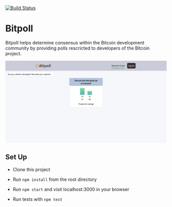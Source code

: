 [![Build Status](https://travis-ci.org/hmmChase/bitpoll.svg?branch=master)](https://travis-ci.org/hmmChase/bitpoll)

# Bitpoll

Bitpoll helps determine consensus within the Bitcoin development community by providing polls rescricted to developers of the Bitcoin project.

![Project Screenshot](./assets/Bitpoll-final-1.png)

## Set Up

- Clone this project

- Run `npm install` from the root directory

- Run `npm start` and visit localhost:3000 in your browser

- Run tests with `npm test`
